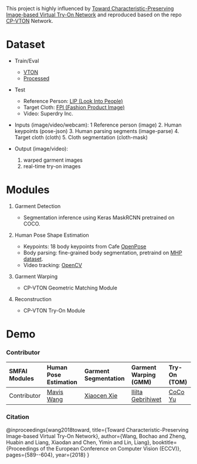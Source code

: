 This project is highly influenced by [Toward Characteristic-Preserving Image-based Virtual Try-On Network](https://arxiv.org/abs/1807.07688) 
and reproduced based on the repo [CP-VTON](https://github.com/sergeywong/cp-vton) Network.


# Dataset
- Train/Eval 
	* [VTON](https://github.com/xthan/VITON)
	* [Processed](https://drive.google.com/open?id=1MxCUvKxejnwWnoZ-KoCyMCXo3TLhRuTo)
- Test
	* Reference Person: [LIP (Look Into People)](https://github.com/hyk1996/Single-Human-Parsing-LIP)
	* Target Cloth: [FPI (Fashion Product Image)](https://www.kaggle.com/paramaggarwal/fashion-product-images-dataset)
	* Video: Superdry Inc.

- Inputs (image/video/webcam): 
	1 Reference person (image)
	2. Human keypoints (pose-json)
	3. Human parsing segments (image-parse)
	4. Target cloth (cloth)
	5. Cloth segmentation (cloth-mask)

- Output (image/video):
	1. warped garment images
	2. real-time try-on images


# Modules
1. Garment Detection
  	* Segmentation inference using Keras MaskRCNN pretrained on COCO.

2. Human Pose Shape Estimation
  	* Keypoints: 18 body keypoints from Cafe [OpenPose](https://github.com/CMU-Perceptual-Computing-Lab/openpose)
  	* Body parsing: fine-grained body segmentation, pretraind on [MHP dataset](https://lv-mhp.github.io/).
  	* Video tracking: [OpenCV](https://docs.opencv.org/)
  
3. Garment Warping
	* CP-VTON Geometric Matching Module

4. Reconstruction
	* CP-VTON Try-On Module


# Demo


### Contributor
|SMFAI Modules  | Human Pose Estimation | Garment Segmentation | Garment Warping (GMM) |  Try-On (TOM)|
|:------ | :----- | :------ | :----- | :----|
|Contributor  | [Mavis Wang](https://github.com/mavisw) | [Xiaocen Xie](https://github.com/tiffanyxxc) |  [Ililta Gebrihiwet](https://github.com/ililtaG)  | [CoCo Yu](https://github.com/cocosjsu) |


### Citation
@inproceedings{wang2018toward,
	title={Toward Characteristic-Preserving Image-based Virtual Try-On Network},
	author={Wang, Bochao and Zheng, Huabin and Liang, Xiaodan and Chen, Yimin and Lin, Liang},
	booktitle={Proceedings of the European Conference on Computer Vision (ECCV)},
	pages={589--604},
	year={2018}
}
